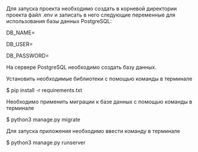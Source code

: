 Для запуска проекта необходимо создать в корневой директории проекта файл .env и записать в него следующие переменные для использования базы данных PostgreSQL:

DB_NAME= 

DB_USER= 

DB_PASSWORD=

На сервере PostgreSQL необходимо создать базу данных.

Установить необходимые библиотеки с помощью команды в терминале 

$ pip install -r requirements.txt

Необходимо применить миграции к базе данных с помощью команды в терминале 

$ python3 manage.py migrate

Для запуска приложения необходимо ввести команду в терминале 

$ python3 manage.py runserver